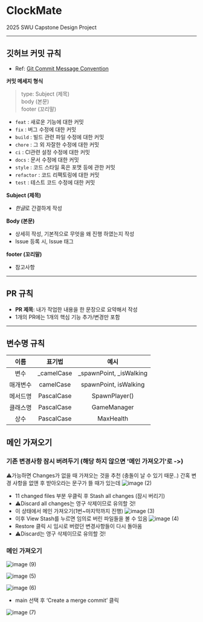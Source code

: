 # ClockMate
2025 SWU Capstone Design Project

---

## 깃허브 커밋 규칙
- Ref: [Git Commit Message Convention](https://github.com/gyoogle/tech-interview-for-developer/blob/master/ETC/Git%20Commit%20Message%20Convention.md)

**커밋 메세지 형식**
> type: Subject (제목)
> <br/>
> body (본문)
> <br/>
> footer (꼬리말)

- `feat` : 새로운 기능에 대한 커밋
- `fix` : 버그 수정에 대한 커밋
- `build` : 빌드 관련 파일 수정에 대한 커밋
- `chore` : 그 외 자잘한 수정에 대한 커밋
- `ci` : CI관련 설정 수정에 대한 커밋
- `docs` : 문서 수정에 대한 커밋
- `style` : 코드 스타일 혹은 포맷 등에 관한 커밋
- `refactor` : 코드 리팩토링에 대한 커밋
- `test` : 테스트 코드 수정에 대한 커밋

**Subject (제목)**

- *한글*로 간결하게 작성

**Body (본문)**

- 상세히 작성, 기본적으로 무엇을 왜 진행 하였는지 작성
- Issue 등록 시, Issue 태그

**footer (꼬리말)**

- 참고사항

---

## PR 규칙
- **PR 제목**: 내가 작업한 내용을 한 문장으로 요약해서 작성
- 1개의 PR에는 1개의 핵심 기능 추가/변경만 포함

---

## 변수명 규칙
|이름|표기법|예시|
|:---:|:---:|:---:|
|변수|_camelCase|_spawnPoint, _isWalking|
|매개변수|camelCase|spawnPoint, isWalking|
|메서드명|PascalCase|SpawnPlayer()|
|클래스명|PascalCase|GameManager|
|상수|PascalCase|MaxHealth|

## 메인 가져오기
### 기존 변경사항 잠시 버려두기 (해당 하지 않으면 '메인 가져오기'로 ->)
⚠️가능하면 Changes가 없을 때 가져오는 것을 추천 (충돌이 날 수 있기 때문..)
간혹 변경 사항을 없앤 후 받아오라는 문구가 뜰 때가 있는데
![image (2)](https://github.com/user-attachments/assets/6f9fefd2-9556-4c1f-bb8a-17a08ad8ed04)
- 11 changed files 부분 우클릭 후 Stash all changes (잠시 버리기)
- ⚠️Discard all changes는 영구 삭제이므로 유의할 것!
- 이 상태에서 메인 가져오기(1번~마지막까지 진행)
![image (3)](https://github.com/user-attachments/assets/4a714f3a-6c51-4316-89e2-90773c8f26cd)
- 이후 View Stash를 누르면 임의로 버린 파일들을 볼 수 있음
![image (4)](https://github.com/user-attachments/assets/882d40fd-c6fe-4aa9-9171-f87a39a362d1)
- Restore 클릭 시 임시로 버렸던 변경사항들이 다시 돌아옴
- ⚠️Discard는 영구 삭제이므로 유의할 것!

### 메인 가져오기
![image (9)](https://github.com/user-attachments/assets/ca4955f0-fc6f-4caf-82d0-7e81d048a2da)

![image (5)](https://github.com/user-attachments/assets/ccedcd3d-cbd1-43a5-aa76-169dbe13839f)

![image (6)](https://github.com/user-attachments/assets/122724ff-2e6e-4131-8e30-86987724b07b)
- main 선택 후 ‘Create a merge commit’ 클릭

![image (7)](https://github.com/user-attachments/assets/eeb8d221-4c9f-4f72-801e-00f19d4a84a6)
